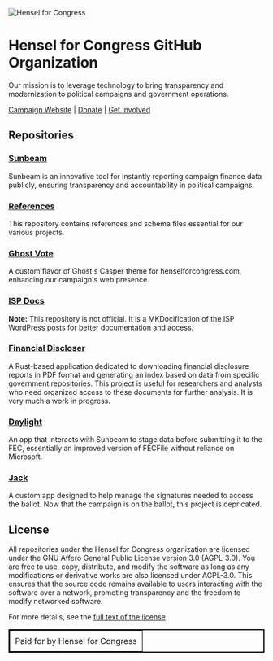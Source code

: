![Hensel for Congress](https://henselforcongress.com/assets/h4c_github_org.svg)
# Hensel for Congress GitHub Organization

Our mission is to leverage technology to bring transparency and modernization to political campaigns and government operations.

[Campaign Website](https://henselforcongress.com) | [Donate](https://secure.anedot.com/hensel-for-congress/github-support) | [Get Involved](https://github.com/orgs/HenselForCongress/projects/4)

## Repositories

### [Sunbeam](https://github.com/HenselForCongress/sunbeam)
Sunbeam is an innovative tool for instantly reporting campaign finance data publicly, ensuring transparency and accountability in political campaigns.

### [References](https://github.com/HenselForCongress/references)
This repository contains references and schema files essential for our various projects.

### [Ghost Vote](https://github.com/HenselForCongress/ghost-vote)
A custom flavor of Ghost's Casper theme for henselforcongress.com, enhancing our campaign's web presence.

### [ISP Docs](https://github.com/HenselForCongress/isp-docs)
**Note:** This repository is not official. It is a MKDocification of the ISP WordPress posts for better documentation and access.

### [Financial Discloser](https://github.com/HenselForCongress/financial-discloser)
A Rust-based application dedicated to downloading financial disclosure reports in PDF format and generating an index based on data from specific government repositories. This project is useful for researchers and analysts who need organized access to these documents for further analysis. It is very much a work in progress.

### [Daylight](https://github.com/HenselForCongress/daylight)
An app that interacts with Sunbeam to stage data before submitting it to the FEC, essentially an improved version of FECFile without reliance on Microsoft.

### [Jack](https://github.com/HenselForCongress/jack)
A custom app designed to help manage the signatures needed to access the ballot. Now that the campaign is on the ballot, this project is depricated.

## License

All repositories under the Hensel for Congress organization are licensed under the GNU Affero General Public License version 3.0 (AGPL-3.0). You are free to use, copy, distribute, and modify the software as long as any modifications or derivative works are also licensed under AGPL-3.0. This ensures that the source code remains available to users interacting with the software over a network, promoting transparency and the freedom to modify networked software.

For more details, see the [full text of the license](https://www.gnu.org/licenses/agpl-3.0.html).

<div align="center">
  <table border="1" style="border-collapse: collapse; border: 2px solid black; margin-left: auto; margin-right: auto;">
    <tr>
      <td style="padding: 10px;">
        Paid for by Hensel for Congress
      </td>
    </tr>
  </table>
</div>
